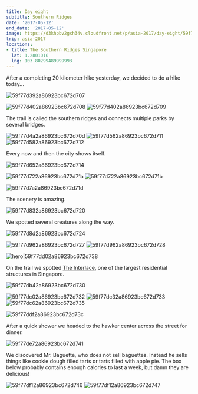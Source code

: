 ```yaml
---
title: Day eight
subtitle: Southern Ridges
date: '2017-05-12'
end_date: '2017-05-12'
image: https://d3khpbv2gxh34v.cloudfront.net/p/asia-2017/day-eight/59f77d272a86923bc672d704.jpg
trip: asia-2017
locations:
- title: The Southern Ridges Singapore
  lat: 1.2801016
  lng: 103.80299489999993
---
```


After a completing 20 kilometer hike yesterday, we decided to do a hike today...

![59f77d392a86923bc672d707](https://d3khpbv2gxh34v.cloudfront.net/p/asia-2017/day-eight/59f77d442a86923bc672d70b.jpg "1.5")

![59f77d402a86923bc672d708](https://d3khpbv2gxh34v.cloudfront.net/p/asia-2017/day-eight/59f77d542a86923bc672d710.jpg "1.5")
![59f77d402a86923bc672d709](https://d3khpbv2gxh34v.cloudfront.net/p/asia-2017/day-eight/59f77d522a86923bc672d70f.jpg "1.5")

The trail is called the southern ridges and connects multiple parks by several bridges.

![59f77d4a2a86923bc672d70d](https://d3khpbv2gxh34v.cloudfront.net/p/asia-2017/day-eight/59f77d6d2a86923bc672d716.jpg "0.667")
![59f77d562a86923bc672d711](https://d3khpbv2gxh34v.cloudfront.net/p/asia-2017/day-eight/59f77d702a86923bc672d718.jpg "1.5")
![59f77d582a86923bc672d712](https://d3khpbv2gxh34v.cloudfront.net/p/asia-2017/day-eight/59f77d702a86923bc672d717.jpg "1.5")

Every now and then the city shows itself.

![59f77d652a86923bc672d714](https://d3khpbv2gxh34v.cloudfront.net/p/asia-2017/day-eight/59f77d712a86923bc672d719.jpg "1.5")

![59f77d722a86923bc672d71a](https://d3khpbv2gxh34v.cloudfront.net/p/asia-2017/day-eight/59f77d8d2a86923bc672d723.jpg "1.5")
![59f77d722a86923bc672d71b](https://d3khpbv2gxh34v.cloudfront.net/p/asia-2017/day-eight/59f77db12a86923bc672d72d.jpg "1.5")

![59f77d7a2a86923bc672d71d](https://d3khpbv2gxh34v.cloudfront.net/p/asia-2017/day-eight/59f77d912a86923bc672d726.jpg "1.5")

The scenery is amazing.

![59f77d832a86923bc672d720](https://d3khpbv2gxh34v.cloudfront.net/p/asia-2017/day-eight/59f77db12a86923bc672d72f.jpg "1.5")

We spotted several creatures along the way.

![59f77d8d2a86923bc672d724](https://d3khpbv2gxh34v.cloudfront.net/p/asia-2017/day-eight/59f77dab2a86923bc672d72b.jpg "1.5")

![59f77d962a86923bc672d727](https://d3khpbv2gxh34v.cloudfront.net/p/asia-2017/day-eight/59f77dcd2a86923bc672d737.jpg "1.5")
![59f77d962a86923bc672d728](https://d3khpbv2gxh34v.cloudfront.net/p/asia-2017/day-eight/59f77dc52a86923bc672d734.jpg "1.5")

![hero|59f77dd02a86923bc672d738](https://d3khpbv2gxh34v.cloudfront.net/p/asia-2017/day-eight/59f77dd02a86923bc672d738.jpg "1.5")

On the trail we spotted [The Interlace](http://www.theinterlace.com/), one of the largest residential structures in Singapore.

![59f77db42a86923bc672d730](https://d3khpbv2gxh34v.cloudfront.net/p/asia-2017/day-eight/59f77dca2a86923bc672d736.jpg "1.5")

![59f77dc02a86923bc672d732](https://d3khpbv2gxh34v.cloudfront.net/p/asia-2017/day-eight/59f77de22a86923bc672d73e.jpg "1.5")
![59f77dc32a86923bc672d733](https://d3khpbv2gxh34v.cloudfront.net/p/asia-2017/day-eight/59f77de02a86923bc672d73d.jpg "1.5")
![59f77dc62a86923bc672d735](https://d3khpbv2gxh34v.cloudfront.net/p/asia-2017/day-eight/59f77de22a86923bc672d73f.jpg "1.5")

![59f77ddf2a86923bc672d73c](https://d3khpbv2gxh34v.cloudfront.net/p/asia-2017/day-eight/59f77dec2a86923bc672d743.jpg "1.5")

After a quick shower we headed to the hawker center across the street for dinner.

![59f77de72a86923bc672d741](https://d3khpbv2gxh34v.cloudfront.net/p/asia-2017/day-eight/59f77df02a86923bc672d745.jpg "1.5")

We discovered Mr. Baguette, who does not sell baguettes. Instead he sells things like cookie dough filled tarts or tarts filled with apple pie. The box below probably contains enough calories to last a week, but damn they are delicious!

![59f77df12a86923bc672d746](https://d3khpbv2gxh34v.cloudfront.net/p/asia-2017/day-eight/59f77dfa2a86923bc672d748.jpg "1.777")
![59f77df12a86923bc672d747](https://d3khpbv2gxh34v.cloudfront.net/p/asia-2017/day-eight/59f77dfb2a86923bc672d749.jpg "0.563")

